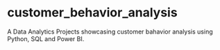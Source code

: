 # customer_behavior_analysis
A Data Analytics Projects showcasing customer bahavior analysis using Python, SQL and Power BI.
